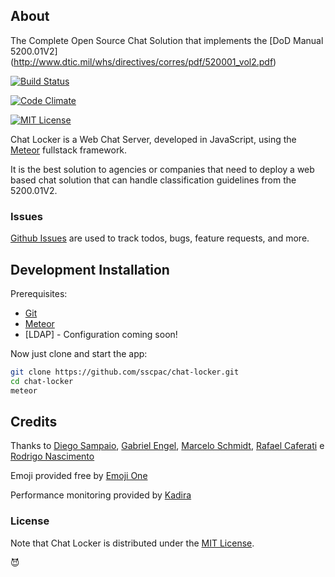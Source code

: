 ## About
The Complete Open Source Chat Solution that implements the [DoD Manual 5200.01V2] (http://www.dtic.mil/whs/directives/corres/pdf/520001_vol2.pdf)

[![Build Status](https://travis-ci.org/sscpac/chat-locker.svg?branch=master)](https://travis-ci.org/sscpac/chat-locker)
<!--- [![Coverage Status](https://coveralls.io/repos/sscpac/chat-locker/badge.svg?branch=master&service=github)](https://coveralls.io/github/sscpac/chat-locker?branch=master) -->
[![Code Climate](https://codeclimate.com/github/sscpac/chat-locker/badges/gpa.svg)](https://codeclimate.com/github/sscpac/chat-locker)
<!--- [![Test Coverage](https://codeclimate.com/github/sscpac/chat-locker/badges/coverage.svg)](https://codeclimate.com/github/sscpac/chat-locker/coverage)-->
[![MIT License](http://img.shields.io/badge/license-MIT-blue.svg?style=flat)](https://github.com/sscpac/chat-locker/raw/master/LICENSE)

Chat Locker is a Web Chat Server, developed in JavaScript, using the [Meteor](https://www.meteor.com/install) fullstack framework.

It is the best solution to agencies or companies that need to deploy a web based chat solution that can handle classification guidelines from the 5200.01V2.

### Issues

[Github Issues](https://github.com/sscpac/chat-locker/issues) are used to track todos, bugs, feature requests, and more.

## Development Installation

Prerequisites:

* [Git](http://git-scm.com/book/en/v2/Getting-Started-Installing-Git)
* [Meteor](https://www.meteor.com/install)
* [LDAP] - Configuration coming soon!

Now just clone and start the app:

```sh
git clone https://github.com/sscpac/chat-locker.git
cd chat-locker
meteor
```

## Credits

Thanks to [Diego Sampaio](https://github.com/sampaiodiego), [Gabriel Engel](https://github.com/engelgabriel), [Marcelo Schmidt](https://github.com/marceloschmidt), [Rafael Caferati](https://github.com/rcaferati) e [Rodrigo Nascimento](https://github.com/rodrigok)

Emoji provided free by [Emoji One](http://emojione.com)

Performance monitoring provided by [Kadira](https://kadira.io/)

### License

Note that Chat Locker is distributed under the [MIT License](http://opensource.org/licenses/MIT).


:smiling_imp:
